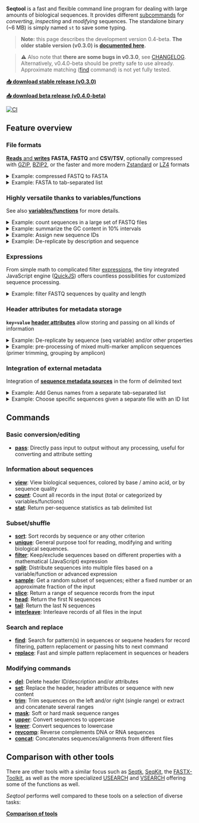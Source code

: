 **Seqtool** is a  fast and flexible command line program for dealing with
large amounts of biological sequences.
It provides different [subcommands](#commands) for *converting*, *inspecting*
and *modifying* sequences.
The standalone binary (~6 MB) is simply named `st` to save some typing.

> **Note:** this page describes the development version 0.4-beta.
> **The older stable version (v0.3.0) is [documented here](https://github.com/markschl/seqtool/wiki).**

> ⚠ Also note that **there are some bugs in v0.3.0**,
> see [CHANGELOG](https://github.com/markschl/seqtool/blob/main/CHANGELOG.md#important-bugfixes-).
> Alternatively, v0.4.0-beta should be pretty safe to use already.
> Approximate matching ([find](find.md) command) is not yet fully tested.

**[📥 download stable release (v0.3.0)](https://github.com/markschl/seqtool/releases/latest)**

**[📥 download beta release (v0.4.0-beta)](https://github.com/markschl/seqtool/releases/tag/0.4.0-beta.2)**

[![CI](https://github.com/markschl/seqtool/actions/workflows/ci.yaml/badge.svg)](https://github.com/markschl/seqtool/actions/workflows/ci.yaml)


## Feature overview

### File formats

[**Reads** and **writes**](formats.md) **FASTA, FASTQ** and **CSV/TSV**, optionally compressed
with [GZIP](https://en.wikipedia.org/wiki/Gzip), [BZIP2](https://en.wikipedia.org/wiki/Bzip2),
or the faster and more modern [Zstandard](http://facebook.github.io/zstd/) or [LZ4](https://lz4.org/)
formats

<details markdown class="highlight">
<summary>
Example: compressed FASTQ to FASTA
</summary>

Combine multiple compressed FASTQ files, converting them to FASTA, using [pass](pass.md).

```sh
st pass file1.fastq.gz file2.fastq.gz -o output.fasta
```

> **Note**: almost every command can read multiple input files and convert between formats,
> but *pass* does nothing other than reading and writing while other command perform certain actions.

</details>

<details markdown class="highlight">
<summary>
Example: FASTA to tab-separated list
</summary>

Aside from ID and sequence, any [variable/function](variables.md) such as
the sequence length (`seqlen`) can be written to  delimited text.

```sh
st pass input.fasta --to-tsv id,seq,seqlen
``` 

```
id1	ACG	3
id1	ACGTACGT	7
id1	ACGTA	5
``` 

</details>


### Highly versatile thanks to variables/functions

See also **[variables/functions](variables.md)** for more details.

<details markdown class="highlight">
<summary>
Example: count sequences in a large set of FASTQ files
</summary>

```sh
st count -k path data/*.fastq.gz
```

```
data/sample1.fastq.gz	30601
data/sample2.fastq.gz	15702
data/sample3.fastq.gz	264965
data/sample4.fastq.gz	1120
data/sample5.fastq.gz	7021
(...)
```

> In [count](count.md), one or several categorical [variables/functions](variables.md)
> can be specified with `-k/--key`.

</details>

<details markdown class="highlight">
<summary>
Example: summarize the GC content in 10% intervals
</summary>

The function `bin(variable, interval)` groups continuous numeric values
into intervals

```sh
st count -k 'bin(gc_percent, 10)' sequences.fasta
```

```
(10, 20]	57
(20, 30]	2113
(30, 40]	11076
(40, 50]	7184
(50, 60]	12
```

</details>

<details markdown class="highlight">
<summary>
Example: Assign new sequence IDs
</summary>

```sh
st set -i 'seq_{num}' seqs.fasta > renamed.fasta
```

```
>seq_1
SEQUENCE
>seq_2
SEQUENCE
>seq_3
SEQUENCE
(...)
```

</details>

<details markdown class="highlight">
<summary>
Example: De-replicate by description and sequence
</summary>

`seqs.fasta` with a 'group' annotation in the header:

```
>id1 group1
SEQUENCE1
>id2 group1
SEQUENCE2
>id3 group1
SEQUENCE2
>id4 group2
SEQUENCE1
>id5 group2
SEQUENCE1
```

```sh
st unique 'desc,seq' seqs.fasta > grouped_uniques.fasta
```

```
>id1 group1
SEQUENCE1
>id2 group1
SEQUENCE2
>id4 group2
SEQUENCE1
```

</details>

### Expressions

From simple math to complicated filter [expressions](expressions.md), the tiny integrated JavaScript engine
([QuickJS](https://bellard.org/quickjs)) offers countless possibilities for customized
sequence processing.

<details markdown class="highlight">
<summary>
Example: filter FASTQ sequences by quality and length
</summary>

This [filter](filter.md) command removes sequencing reads with more than one expected
sequencing error (like [USEARCH](https://www.drive5.com/usearch/manual/exp_errs.html) can do)
or sequence length of <100 bp.

```sh
st filter 'exp_err < 1 && seqlen >= 100' reads.fastq > filtered.fastq
```

</details>


### Header attributes for metadata storage

**`key=value` [header attributes](attributes.md)** allow storing and passing on
all kinds of information

<details markdown class="highlight">
<summary>
Example: De-replicate by sequence (seq variable) and/or other properties  
</summary>

The [unique](unique.md) command returns all unique sequences and annotates
the number of records with the same sequence in the header:

```sh
st unique seq -a abund={n_duplicates} input.fasta > uniques.fasta
```

```
>id1 abund=3
TCTTTAATAACCTGATTAG
>id3 abund=1
GGAGGATCCGAGCG
(...)
```

It is also possible to de-replicate by multiple keys, e.g. by sequence,
but grouped by a `sample` attribute in the header:

```sh
st unique 'seq,attr(sample)' input.fasta > uniques.fasta
```

```
>id1 sample=1
SEQUENCE1
>id3 sample=2
SEQUENCE2
>id10 sample=1
SEQUENCE3
>id11 sample=3
SEQUENCE4
(...)
```

</details>

<details markdown class="highlight">
<summary>
Example: pre-processing of mixed multi-marker amplicon sequences (primer trimming, grouping by amplicon)
</summary>

These steps could be part of an amplicon pipeline that de-multiplexes
multi-marker amplicons.
[find](find.md) searches for a set of primers, which are removed by [trim](trim.md),
and finally [split](split.md) distributes the sequences into different files named
by the forward primer.

**primers.fasta**

```
>prA
PRIMER
>prB
PRIMER
```

**Command for searching/trimming**

```sh
st find file:primers.fasta -a primer='{pattern_name}' -a end='{match_end}' sequences.fasta |
  st trim -e '{attr(end)}..' | 
  st split -o '{attr(primer)}'
```

<table>
<tr><th>prA.fasta </th><th>prB.fasta</th><th>undefined.fasta</th></tr>
<tr>
<td>

```
>id1 primer=prA end=22
SEQUENCE
>id4 primer=prA end=21
SEQUENCE
(...)
```

</td>
<td>

```
>id2 primer=prB end=20
SEQUENCE
>id3 primer=prB end=22
SEQUENCE
(...)
```

</td>
<td>

```
>id5 primer=undefined end=undefined
UNTRIMMEDSEQUENCE
(...)
```

*Note:* no primer, sequence **not** trimmed since `end=undefined` (see [ranges](ranges.md)).

</td>
</tr>
</table>

</details>


### Integration of external metadata

Integration of [**sequence metadata sources**](meta.md) in the form of delimited text

<details markdown class="highlight">
<summary>
Example: Add Genus names from a separate tab-separated list
</summary>

<table>
<tr><th>input.fasta</th><th>genus.tsv</th></tr>
<tr>
<td>

```
>id1
SEQUENCE
>id2
SEQUENCE
(...)
```

</td>
<td>

```
id  genus
seq1  Actinomyces
seq2  Amycolatopsis
(...)
```

</td>
</tr>
</table>

Using `-m/--meta` to include `genus.tsv` as metadata source:

```sh
st set -m genus.tsv --desc '{meta(genus)}' input.fasta > with_genus.fasta
```

<table>
<tr><th>with_genus.fasta</th></tr>
<tr>
<td>

```
>seq1 Actinomyces
SEQUENCE
>seq2 Amycolatopsis
SEQUENCE
(...)
```

</td>
</tr>
</table>
</details>

<details markdown class="highlight">
<summary>
Example: Choose specific sequences given a separate file with an ID list
</summary>

<table>
<tr><th>input.fasta</th><th>id_list.txt</th></tr>
<tr>
<td>

```
>id1
SEQUENCE
>id2
SEQUENCE
>id3
SEQUENCE
>id4
SEQUENCE
```

</td>
<td>

```
id1
id4
```

</td>
</tr>
</table>


```sh
st filter -m id_list.txt 'has_meta()' input.fasta > subset.fasta
```

<table>
<tr><th>subset.fasta</th></tr>
<tr>
<td>

```
>id1
SEQUENCE
>id4
SEQUENCE
```

</td>
</tr>
</table>
</details>

## Commands
### Basic conversion/editing
* **[pass](pass.md)**: Directly pass input to output without any processing, useful for converting and
attribute setting

### Information about sequences
* **[view](view.md)**: View biological sequences, colored by base / amino acid, or by sequence quality
* **[count](count.md)**: Count all records in the input (total or categorized by variables/functions)
* **[stat](stat.md)**: Return per-sequence statistics as tab delimited list

### Subset/shuffle
* **[sort](sort.md)**: Sort records by sequence or any other criterion
* **[unique](unique.md)**: General purpose tool for reading, modifying and writing biological sequences.
* **[filter](filter.md)**: Keep/exclude sequences based on different properties with a mathematical
(JavaScript) expression
* **[split](split.md)**: Distribute sequences into multiple files based on a variable/function or
advanced expression
* **[sample](sample.md)**: Get a random subset of sequences; either a fixed number or an approximate
fraction of the input
* **[slice](slice.md)**: Return a range of sequence records from the input
* **[head](head.md)**: Return the first N sequences
* **[tail](tail.md)**: Return the last N sequences
* **[interleave](interleave.md)**: Interleave records of all files in the input

### Search and replace
* **[find](find.md)**: Search for pattern(s) in sequences or sequene headers for record filtering,
pattern replacement or passing hits to next command
* **[replace](replace.md)**: Fast and simple pattern replacement in sequences or headers

### Modifying commands
* **[del](del.md)**: Delete header ID/description and/or attributes
* **[set](set.md)**: Replace the header, header attributes or sequence with new content
* **[trim](trim.md)**: Trim sequences on the left and/or right (single range) or extract and
concatenate several ranges
* **[mask](mask.md)**: Soft or hard mask sequence ranges
* **[upper](upper.md)**: Convert sequences to uppercase
* **[lower](lower.md)**: Convert sequences to lowercase
* **[revcomp](revcomp.md)**: Reverse complements DNA or RNA sequences
* **[concat](concat.md)**: Concatenates sequences/alignments from different files

## Comparison with other tools

There are other tools with a similar focus such as [Seqtk](https://github.com/lh3/seqtk),
[SeqKit](https://github.com/shenwei356/seqkit), the [FASTX-Toolkit](https://github.com/agordon/fastx_toolkit),
as well as the more specialized [USEARCH](https://www.drive5.com/usearch) and
[VSEARCH](https://github.com/torognes/vsearch) offering some of the functions
as well.

*Seqtool* performs well compared to these tools on a selection of diverse tasks:

**[Comparison of tools](comparison.md)**
